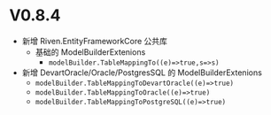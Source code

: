 # V0.8.4
* 新增  Riven.EntityFrameworkCore 公共库
  * 基础的 ModelBuilderExtenions
    * `modelBuilder.TableMappingTo((e)=>true,s=>s)`
* 新增 DevartOracle/Oracle/PostgresSQL 的 ModelBuilderExtenions
  * `modelBuilder.TableMappingToDevartOracle((e)=>true)`
  * `modelBuilder.TableMappingToOracle((e)=>true)`
  * `modelBuilder.TableMappingToPostgreSQL((e)=>true)`
